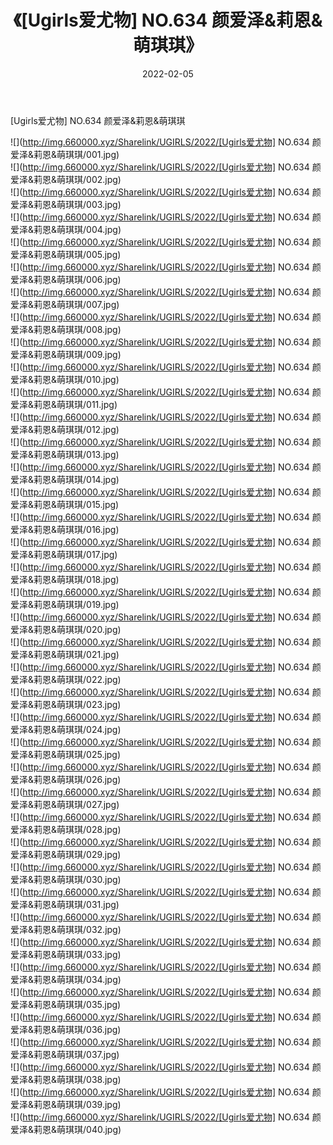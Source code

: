 ﻿---
layout: post
title:  《[Ugirls爱尤物] NO.634 颜爱泽&莉恩&萌琪琪》
date:   2022-02-05
img: http://img.660000.xyz/Sharelink/UGIRLS/2022/[Ugirls爱尤物] NO.634 颜爱泽&莉恩&萌琪琪/000.jpg
categories: [美女, 清纯, 唯美]
---

[Ugirls爱尤物] NO.634 颜爱泽&莉恩&萌琪琪

 ![](http://img.660000.xyz/Sharelink/UGIRLS/2022/[Ugirls爱尤物] NO.634 颜爱泽&莉恩&萌琪琪/001.jpg) <br>![](http://img.660000.xyz/Sharelink/UGIRLS/2022/[Ugirls爱尤物] NO.634 颜爱泽&莉恩&萌琪琪/002.jpg) <br>![](http://img.660000.xyz/Sharelink/UGIRLS/2022/[Ugirls爱尤物] NO.634 颜爱泽&莉恩&萌琪琪/003.jpg) <br>![](http://img.660000.xyz/Sharelink/UGIRLS/2022/[Ugirls爱尤物] NO.634 颜爱泽&莉恩&萌琪琪/004.jpg) <br>![](http://img.660000.xyz/Sharelink/UGIRLS/2022/[Ugirls爱尤物] NO.634 颜爱泽&莉恩&萌琪琪/005.jpg) <br>![](http://img.660000.xyz/Sharelink/UGIRLS/2022/[Ugirls爱尤物] NO.634 颜爱泽&莉恩&萌琪琪/006.jpg) <br>![](http://img.660000.xyz/Sharelink/UGIRLS/2022/[Ugirls爱尤物] NO.634 颜爱泽&莉恩&萌琪琪/007.jpg) <br>![](http://img.660000.xyz/Sharelink/UGIRLS/2022/[Ugirls爱尤物] NO.634 颜爱泽&莉恩&萌琪琪/008.jpg) <br>![](http://img.660000.xyz/Sharelink/UGIRLS/2022/[Ugirls爱尤物] NO.634 颜爱泽&莉恩&萌琪琪/009.jpg) <br>![](http://img.660000.xyz/Sharelink/UGIRLS/2022/[Ugirls爱尤物] NO.634 颜爱泽&莉恩&萌琪琪/010.jpg) <br>![](http://img.660000.xyz/Sharelink/UGIRLS/2022/[Ugirls爱尤物] NO.634 颜爱泽&莉恩&萌琪琪/011.jpg) <br>![](http://img.660000.xyz/Sharelink/UGIRLS/2022/[Ugirls爱尤物] NO.634 颜爱泽&莉恩&萌琪琪/012.jpg) <br>![](http://img.660000.xyz/Sharelink/UGIRLS/2022/[Ugirls爱尤物] NO.634 颜爱泽&莉恩&萌琪琪/013.jpg) <br>![](http://img.660000.xyz/Sharelink/UGIRLS/2022/[Ugirls爱尤物] NO.634 颜爱泽&莉恩&萌琪琪/014.jpg) <br>![](http://img.660000.xyz/Sharelink/UGIRLS/2022/[Ugirls爱尤物] NO.634 颜爱泽&莉恩&萌琪琪/015.jpg) <br>![](http://img.660000.xyz/Sharelink/UGIRLS/2022/[Ugirls爱尤物] NO.634 颜爱泽&莉恩&萌琪琪/016.jpg) <br>![](http://img.660000.xyz/Sharelink/UGIRLS/2022/[Ugirls爱尤物] NO.634 颜爱泽&莉恩&萌琪琪/017.jpg) <br>![](http://img.660000.xyz/Sharelink/UGIRLS/2022/[Ugirls爱尤物] NO.634 颜爱泽&莉恩&萌琪琪/018.jpg) <br>![](http://img.660000.xyz/Sharelink/UGIRLS/2022/[Ugirls爱尤物] NO.634 颜爱泽&莉恩&萌琪琪/019.jpg) <br>![](http://img.660000.xyz/Sharelink/UGIRLS/2022/[Ugirls爱尤物] NO.634 颜爱泽&莉恩&萌琪琪/020.jpg) <br>![](http://img.660000.xyz/Sharelink/UGIRLS/2022/[Ugirls爱尤物] NO.634 颜爱泽&莉恩&萌琪琪/021.jpg) <br>![](http://img.660000.xyz/Sharelink/UGIRLS/2022/[Ugirls爱尤物] NO.634 颜爱泽&莉恩&萌琪琪/022.jpg) <br>![](http://img.660000.xyz/Sharelink/UGIRLS/2022/[Ugirls爱尤物] NO.634 颜爱泽&莉恩&萌琪琪/023.jpg) <br>![](http://img.660000.xyz/Sharelink/UGIRLS/2022/[Ugirls爱尤物] NO.634 颜爱泽&莉恩&萌琪琪/024.jpg) <br>![](http://img.660000.xyz/Sharelink/UGIRLS/2022/[Ugirls爱尤物] NO.634 颜爱泽&莉恩&萌琪琪/025.jpg) <br>![](http://img.660000.xyz/Sharelink/UGIRLS/2022/[Ugirls爱尤物] NO.634 颜爱泽&莉恩&萌琪琪/026.jpg) <br>![](http://img.660000.xyz/Sharelink/UGIRLS/2022/[Ugirls爱尤物] NO.634 颜爱泽&莉恩&萌琪琪/027.jpg) <br>![](http://img.660000.xyz/Sharelink/UGIRLS/2022/[Ugirls爱尤物] NO.634 颜爱泽&莉恩&萌琪琪/028.jpg) <br>![](http://img.660000.xyz/Sharelink/UGIRLS/2022/[Ugirls爱尤物] NO.634 颜爱泽&莉恩&萌琪琪/029.jpg) <br>![](http://img.660000.xyz/Sharelink/UGIRLS/2022/[Ugirls爱尤物] NO.634 颜爱泽&莉恩&萌琪琪/030.jpg) <br>![](http://img.660000.xyz/Sharelink/UGIRLS/2022/[Ugirls爱尤物] NO.634 颜爱泽&莉恩&萌琪琪/031.jpg) <br>![](http://img.660000.xyz/Sharelink/UGIRLS/2022/[Ugirls爱尤物] NO.634 颜爱泽&莉恩&萌琪琪/032.jpg) <br>![](http://img.660000.xyz/Sharelink/UGIRLS/2022/[Ugirls爱尤物] NO.634 颜爱泽&莉恩&萌琪琪/033.jpg) <br>![](http://img.660000.xyz/Sharelink/UGIRLS/2022/[Ugirls爱尤物] NO.634 颜爱泽&莉恩&萌琪琪/034.jpg) <br>![](http://img.660000.xyz/Sharelink/UGIRLS/2022/[Ugirls爱尤物] NO.634 颜爱泽&莉恩&萌琪琪/035.jpg) <br>![](http://img.660000.xyz/Sharelink/UGIRLS/2022/[Ugirls爱尤物] NO.634 颜爱泽&莉恩&萌琪琪/036.jpg) <br>![](http://img.660000.xyz/Sharelink/UGIRLS/2022/[Ugirls爱尤物] NO.634 颜爱泽&莉恩&萌琪琪/037.jpg) <br>![](http://img.660000.xyz/Sharelink/UGIRLS/2022/[Ugirls爱尤物] NO.634 颜爱泽&莉恩&萌琪琪/038.jpg) <br>![](http://img.660000.xyz/Sharelink/UGIRLS/2022/[Ugirls爱尤物] NO.634 颜爱泽&莉恩&萌琪琪/039.jpg) <br>![](http://img.660000.xyz/Sharelink/UGIRLS/2022/[Ugirls爱尤物] NO.634 颜爱泽&莉恩&萌琪琪/040.jpg) <br>